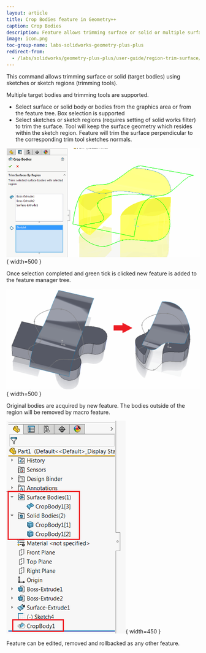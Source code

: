 ```yaml
---
layout: article
title: Crop Bodies feature in Geometry++
caption: Crop Bodies
description: Feature allows trimming surface or solid or multiple surfaces or solids using sketch or sketch contour in SOLIDWORKS part document
image: icon.png
toc-group-name: labs-solidworks-geometry-plus-plus
redirect-from:
  - /labs/solidworks/geometry-plus-plus/user-guide/region-trim-surface/
---
```

This command allows trimming surface or solid (target bodies) using sketches or sketch regions (trimming tools).

Multiple target bodies and trimming tools are supported.

* Select surface or solid body or bodies from the graphics area or from the feature tree. Box selection is supported
* Select sketches or sketch regions (requires setting of solid works filter) to trim the surface. Tool will keep the surface geometry which resides within the sketch region.
Feature will trim the surface perpendicular to the corresponding trim tool sketches normals.

![Crop bodies property manager page](crop-bodies-page.png){ width=500 }

Once selection completed and green tick is clicked new feature is added to the feature manager tree.

![Original bodies and resulted cropped geometry](cropped-bodies.png){ width=500 }

Original bodies are acquired by new feature. The bodies outside of the region will be removed by macro feature.

![Crop bodies feature in the feature manager tree](crop-body-feature.png){ width=450 }

Feature can be edited, removed and rollbacked as any other feature.
